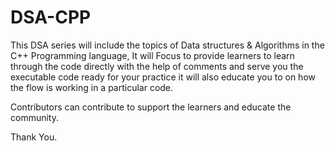 # DSA-CPP

This DSA series will include the topics of Data structures & Algorithms in the C++ Programming language, 
It will Focus to provide learners to learn through the code directly with the help of comments and serve you the executable code ready for your practice
it will also educate you to on how the flow is working in a particular code.

Contributors can contribute to support the learners and educate the community.

Thank You.

